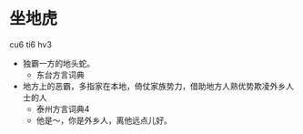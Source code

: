 # 坐地虎
cu6 ti6 hv3
+ 独霸一方的地头蛇。
  * 东台方言词典
+ 地方上的恶霸，多指家在本地，倚仗家族势力，借助地方人熟优势欺凌外乡人士的人
  * 泰州方言词典4
  - 他是～，你是外乡人，离他远点儿好。
